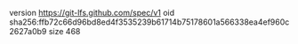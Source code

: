 version https://git-lfs.github.com/spec/v1
oid sha256:ffb72c66d96bd8ed4f3535239b61714b75178601a566338ea4ef960c2627a0b9
size 468
